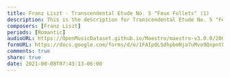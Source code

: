 ```yaml
---
title: Franz Liszt - Transcendental Etude No. 5 "Feux Follets" (1)
description: This is the description for Transcendental Etude No. 5 "Feux Follets" by Franz Liszt
composers: [Franz Liszt]
periods: [Romantic]
audioURL: https://OpenMusicDataset.github.io/Maestro/maestro-v3.0.0/2008/MIDI-Unprocessed_04_R3_2008_01-07_ORIG_MID--AUDIO_04_R3_2008_wav--5.midi
formURL: https://docs.google.com/forms/d/e/1FAIpQLSdhpbmNja7uMvo9QxpntFIZYoPwC-QDhwg-65AnHUKntq9S1Q/viewform
comments: true
share: true
date: 2021-08-08T07:43:13-06:00
---
```

